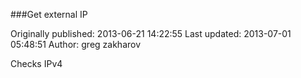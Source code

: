 ###Get external IP

Originally published: 2013-06-21 14:22:55
Last updated: 2013-07-01 05:48:51
Author: greg zakharov

Checks IPv4